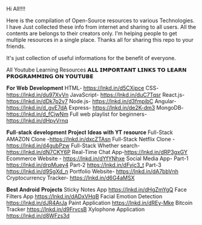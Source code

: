 Hi All!!!!

Here is the compilation of Open-Source resources to various Technologies. I have Just collected these info from internet and sharing to all users. All the contents are belongs to their creators only. I'm helping people to get multiple resources in a single place. Thanks all for sharing this repo to your friends. 

It's just collection of useful informations for the benefit of everyone.

All Youtube Learning Resources
𝗔𝗟𝗟 𝗜𝗠𝗣𝗢𝗥𝗧𝗔𝗡𝗧 𝗟𝗜𝗡𝗞𝗦 𝗧𝗢 𝗟𝗘𝗔𝗥𝗡 𝗣𝗥𝗢𝗚𝗥𝗔𝗠𝗠𝗜𝗡𝗚 𝗢𝗡 𝗬𝗢𝗨𝗧𝗨𝗕𝗘
  
𝐅𝐨𝐫 𝐖𝐞𝐛 𝐃𝐞𝐯𝐞𝐥𝐨𝐩𝐦𝐞𝐧𝐭
HTML- https://lnkd.in/d5CXipce
CSS- https://lnkd.in/du97XvVn
JavaScript- https://lnkd.in/duC7Tqsr
React.js- https://lnkd.in/dDk7p2v7
Node.js- https://lnkd.in/d3fmpibC
Angular- https://lnkd.in/d_gvE7dA
Express- https://lnkd.in/de2K-dm3
MongoDB- https://lnkd.in/d_fCjwNm
Full web playlist for beginners- https://lnkd.in/dHpvVrnq

𝐅𝐮𝐥𝐥-𝐬𝐭𝐚𝐜𝐤 𝐝𝐞𝐯𝐞𝐥𝐨𝐩𝐦𝐞𝐧𝐭 𝐏𝐫𝐨𝐣𝐞𝐜𝐭 𝐈𝐝𝐞𝐚𝐬 𝐰𝐢𝐭𝐡 𝐘𝐓 𝐫𝐞𝐬𝐨𝐮𝐫𝐜𝐞
Full-Stack AMAZON Clone -https://lnkd.in/dxcZTAsn
Full-Stack Netflix Clone -https://lnkd.in/d4gubPzw
Full-Stack Whether search- https://lnkd.in/dN7CKY6P
Real-Time Chat App-https://lnkd.in/dRP3gxGY
Ecommerce Website - https://lnkd.in/dYfYNhxe
Social Media App-
Part-1 https://lnkd.in/drpMuey4
Part-2 https://lnkd.in/dFvjc3_t
Part-3 https://lnkd.in/d9SgXd_n
Portfolio Website- https://lnkd.in/dA7bbVnh
Cryptocurrency Tracker- https://lnkd.in/d6G4aMSX

𝐁𝐞𝐬𝐭 𝐀𝐧𝐝𝐫𝐨𝐢𝐝 𝐏𝐫𝐨𝐣𝐞𝐜𝐭𝐬
Sticky Notes App https://lnkd.in/dHgZmYgQ
Face Filters App https://lnkd.in/dADxVHqB
Facial Emotion Detection https://lnkd.in/dJR4ArJa
Paint Application https://lnkd.in/dREy-Mke
Bitcoin Tracker https://lnkd.in/d9FrvcsB
Xylophone Application https://lnkd.in/d8WFzs3d
